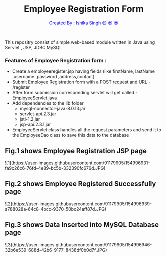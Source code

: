 <h1 align="center">Employee Registration Form </h1>
<p style=color:blue align="center"> Created By : Ishika Singh &#128525; &#128525; &#128525;</p>
<br>
<p> This repositry consist of simple web-based module written in Java using Servlet , JSP, JDBC,MySQL </p>
  <h3> Features of Employee Registration form : </h3>
  <ul>
  <li> Create a employeeregister.jsp having fields (like firstName, lastName ,username ,password ,address,contact) </li>
  <li> Submit Employee Registration form with a POST request and URL - /register </li>
  <li> After form submission corresponding servlet will get called - EmployeeServlet.java </li>
  <li> Add dependencies to the lib folder
    <ul>
      <li> mysql-connector-java-8.0.13.jar </li>
      <li> servlet-api.2.3.jar </li>
      <li>  jstl-1.2.jar</li>
      <li> jsp-api.2.3.1.jar</li>
    </ul>
  </li>
  <li> EmployeeServlet class handles all the request parameters and send it to the EmployeeDao class to save this data to the database </li>
</ul>  
<h2> Fig.1 shows  Employee Registration JSP page </h2>
![1](https://user-images.githubusercontent.com/91179905/154996931-fa9c26c6-76fd-4e89-bc5b-332390fc676d.JPG)
<h2> Fig.2 shows  Employee Registered Successfully page </h2>
![2](https://user-images.githubusercontent.com/91179905/154996939-a788028a-64c8-4bcc-9370-50bc24aff87d.JPG)
<h2> Fig.3 shows  Data Inserted into MySQL Database page </h2>
![3](https://user-images.githubusercontent.com/91179905/154996946-32b6e539-688d-42b6-9177-8438df0b0d7f.JPG)

